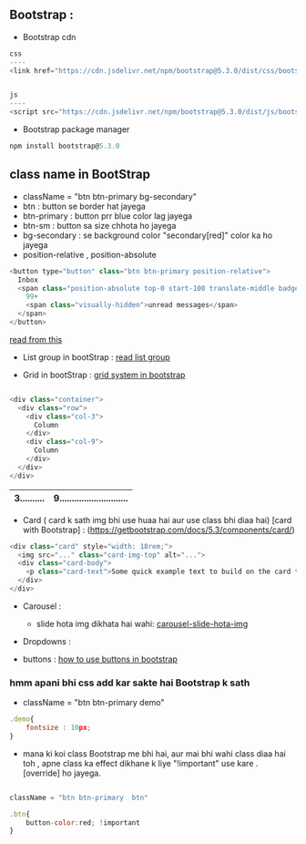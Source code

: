 ## Bootstrap :
-  Bootstrap cdn
```js
css
----
<link href="https://cdn.jsdelivr.net/npm/bootstrap@5.3.0/dist/css/bootstrap.min.css" rel="stylesheet" integrity="sha384-9ndCyUaIbzAi2FUVXJi0CjmCapSmO7SnpJef0486qhLnuZ2cdeRhO02iuK6FUUVM" crossorigin="anonymous">


js
----
<script src="https://cdn.jsdelivr.net/npm/bootstrap@5.3.0/dist/js/bootstrap.bundle.min.js" integrity="sha384-geWF76RCwLtnZ8qwWowPQNguL3RmwHVBC9FhGdlKrxdiJJigb/j/68SIy3Te4Bkz" crossorigin="anonymous"></script>

``` 
- Bootstrap package manager
```js
npm install bootstrap@5.3.0
```

## class name in BootStrap
- className = "btn btn-primary bg-secondary"
- btn : button se border hat jayega
- btn-primary : button prr blue color lag jayega
- btn-sm : button sa size chhota ho jayega
- bg-secondary : se background color "secondary[red]" color ka ho jayega
- position-relative , position-absolute
```js
<button type="button" class="btn btn-primary position-relative">
  Inbox
  <span class="position-absolute top-0 start-100 translate-middle badge rounded-pill bg-danger">
    99+
    <span class="visually-hidden">unread messages</span>
  </span>
</button>

```
[read from this](https://getbootstrap.com/docs/5.3/components/badge/)

- List group in bootStrap :
[read list group](https://getbootstrap.com/docs/5.3/components/list-group/)

- Grid in bootStrap :
[grid system in bootstrap](https://getbootstrap.com/docs/5.3/layout/grid/)
```js

<div class="container">
  <div class="row">
    <div class="col-3">
      Column
    </div>
    <div class="col-9">
      Column
    </div>
  </div>
</div>

```
 3..........| 9............................
------------- | -------------

- Card ( card k sath img bhi use huaa hai aur use class bhi diaa hai)
[card with Bootstrap] : (https://getbootstrap.com/docs/5.3/components/card/)
```js
<div class="card" style="width: 18rem;">
  <img src="..." class="card-img-top" alt="...">
  <div class="card-body">
    <p class="card-text">Some quick example text to build on the card title and make up the bulk of the card's content.</p>
  </div>
</div>
```
- Carousel :
    - slide hota img dikhata hai wahi:
[carousel-slide-hota-img](https://getbootstrap.com/docs/5.3/components/carousel/)

- Dropdowns :
[](https://getbootstrap.com/docs/5.3/components/dropdowns/)

- buttons :
[how to use buttons in bootstrap](https://getbootstrap.com/docs/5.3/components/buttons/)
### hmm apani bhi css add kar sakte hai Bootstrap k sath
- className = "btn btn-primary  demo"
```js
.demo{
    fontsize : 10px;
}
```
- mana ki koi class Bootstrap me bhi hai, aur mai bhi wahi class diaa hai toh , 
  apne class ka effect dikhane k liye "!important" use kare . [override] ho jayega.
```js

className = "btn btn-primary  btn"

.btn{
    button-color:red; !important
}

```
